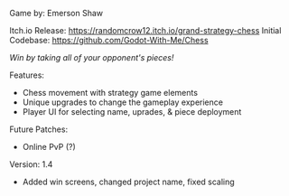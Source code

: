 Game by: Emerson Shaw

Itch.io Release: https://randomcrow12.itch.io/grand-strategy-chess
Initial Codebase: https://github.com/Godot-With-Me/Chess

*Win by taking all of your opponent's pieces!*

Features:
- Chess movement with strategy game elements
- Unique upgrades to change the gameplay experience
- Player UI for selecting name, uprades, & piece deployment

Future Patches:
- Online PvP (?)

Version: 1.4
- Added win screens, changed project name, fixed scaling

